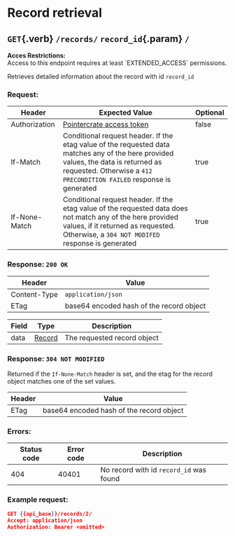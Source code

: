 <div class='panel fade js-scroll-anim' data-anim='fade'>

# Record retrieval

## `GET`{.verb} `/records/` `record_id`{.param} `/`

<div class='info-yellow'>
<b>Acces Restrictions:</b><br>
Access to this endpoint requires at least `EXTENDED_ACCESS` permissions.
</div>

Retrieves detailed information about the record with id `record_id`

### Request:

| Header        | Expected Value                                                                                                                                                                                              | Optional |
| ------------- | ----------------------------------------------------------------------------------------------------------------------------------------------------------------------------------------------------------- | -------- |
| Authorization | [Pointercrate access token](/documentation/#access-tokens)                                                                                                                                                  | false    |
| If-Match      | Conditional request header. If the etag value of the requested data matches any of the here provided values, the data is returned as requested. Otherwise a `412 PRECONDITION FAILED` response is generated | true     |
| If-None-Match | Conditional request header. If the etag value of the requested data does not match any of the here provided values, if it returned as requested. Otherwise, a `304 NOT MODIFED` response is generated       | true     |

### Response: `200 OK`

| Header       | Value                                    |
| ------------ | ---------------------------------------- |
| Content-Type | `application/json`                       |
| ETag         | base64 encoded hash of the record object |

| Field | Type                                     | Description                 |
| ----- | ---------------------------------------- | --------------------------- |
| data  | [Record](/documentation/objects/#record) | The requested record object |

### Response: `304 NOT MODIFIED`

Returned if the `If-None-Match` header is set, and the etag for the record object matches one of the set values.

| Header | Value                                    |
| ------ | ---------------------------------------- |
| ETag   | base64 encoded hash of the record object |

### Errors:

| Status code | Error code | Description                             |
| ----------- | ---------- | --------------------------------------- |
| 404         | 40401      | No record with id `record_id` was found |

### Example request:

```json
GET {{api_base}}/records/2/
Accept: application/json
Authorization: Bearer <omitted>
```

</div>
